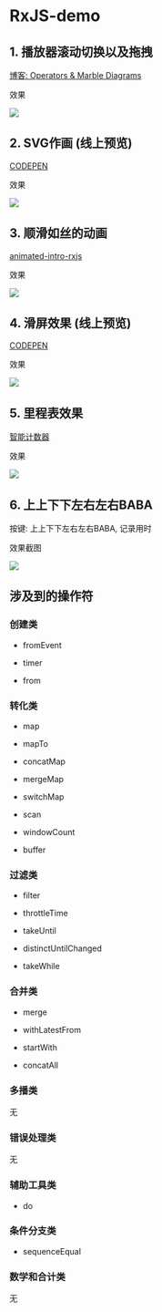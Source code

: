 # RxJS-demo

## 1. 播放器滚动切换以及拖拽

[博客: Operators & Marble Diagrams](https://blog.calabash.top/Calabash/articles/20181004174141)

效果

![](https://blog.calabash.top/file-1538661440837.gif)

## 2. SVG作画 (线上预览)

[CODEPEN](https://codepen.io/HunorMarton/pen/mWVVXg)

效果

![](https://blog.calabash.top/file-1543841090087.gif)

## 3. 顺滑如丝的动画

[animated-intro-rxjs](https://css-tricks.com/animated-intro-rxjs/)

效果

![](https://blog.calabash.top/file-1544271938866.gif)

## 4. 滑屏效果 (线上预览)

[CODEPEN](https://codepen.io/mutebg/pen/RRykAr)

效果

![](https://blog.calabash.top/file-1544272268388.gif)

## 5. 里程表效果

[智能计数器](https://rxjs-cn.github.io/learn-rxjs-operators/recipes/smartcounter.html)

效果

![](https://blog.calabash.top/file-1544339866792.gif)

## 6. 上上下下左右左右BABA

按键: 上上下下左右左右BABA, 记录用时

效果截图

![](https://blog.calabash.top/file-1544447631454.png)

## 涉及到的操作符

### 创建类

+ fromEvent

+ timer

+ from

### 转化类

+ map

+ mapTo

+ concatMap

+ mergeMap

+ switchMap

+ scan

+ windowCount

+ buffer

### 过滤类

+ filter

+ throttleTime

+ takeUntil

+ distinctUntilChanged

+ takeWhile

### 合并类

+ merge

+ withLatestFrom

+ startWith

+ concatAll

### 多播类

无

### 错误处理类

无

### 辅助工具类

+ do

### 条件分支类

+ sequenceEqual

### 数学和合计类

无